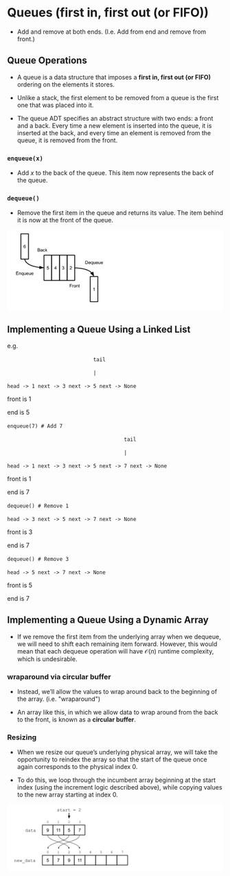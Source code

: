 # Queues (first in, first out (or FIFO))

- Add and remove at both ends. (I.e. Add from end and remove from front.)

## Queue Operations

- A queue is a data structure that imposes a **first in, first out (or FIFO)** ordering on the elements it stores.

- Unlike a stack, the first element to be removed from a queue is the first one that was placed into it. 

- The queue ADT specifies an abstract structure with two ends: a front and a back. Every time a new element is inserted into the queue, it is inserted at the back, and every time an element is removed from the queue, it is removed from the front.


### `enqueue(x)`

- Add $x$ to the back of the queue. This item now represents the back of the queue.

### `dequeue()`

- Remove the first item in the queue and returns its value. The item behind it is now at the front of the queue. 


![](queue.png)


## Implementing a Queue Using a Linked List

e.g.

`                            tail`

`                            |`

`head -> 1 next -> 3 next -> 5 next -> None`

front is 1

end is 5

`enqueue(7) # Add 7`

`                                      tail`

`                                      |`

`head -> 1 next -> 3 next -> 5 next -> 7 next -> None`

front is 1

end is 7

`dequeue() # Remove 1` 

`head -> 3 next -> 5 next -> 7 next -> None`

front is 3

end is 7

`dequeue() # Remove 3`

`head -> 5 next -> 7 next -> None`

front is 5

end is 7


## Implementing a Queue Using a Dynamic Array

- If we remove the first item from the underlying array when we dequeue, we will need to shift each remaining item forward. However, this would mean that each dequeue operation will have $\mathcal{O}(n)$ runtime complexity, which is undesirable.

### wraparound via circular buffer

- Instead, we’ll allow the values to wrap around back to the beginning of the array. (i.e. "wraparound")

- An array like this, in which we allow data to wrap around from the back to the front, is known as a **circular buffer**.  
### Resizing

- When we resize our queue’s underlying physical array, we will take the opportunity to reindex the array so that the start of the queue once again corresponds to the physical index 0. 

- To do this, we loop through the incumbent array beginning at the start index (using the increment logic described above), while copying values to the new array starting at index 0.

![](resizing.png)

